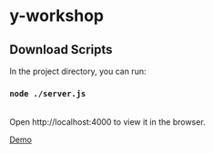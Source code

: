 # y-workshop
## Download Scripts

In the project directory, you can run:

### `node ./server.js`

<br>
Open http://localhost:4000 to view it in the browser.

[Demo](https://mystifying-northcutt-1dfed8.netlify.app/)